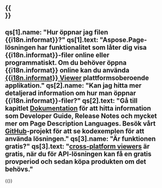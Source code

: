 ﻿---
meta: true
translation: true
deploy: false
---

{{<section faqchild>}}
---
qs[1].name: "Hur öppnar jag filen {{i18n.informat}}?"
qs[1].text: "Aspose.Page-lösningen har funktionalitet som låter dig visa {{i18n.informat}}-filer online eller programmatiskt. Om du behöver öppna {{i18n.informat}} online kan du använda [{{i18n.informat}} Viewer](https://products.aspose.app/page/conversion/{{i18n.informatlägre}}) plattformsoberoende applikation."
qs[2].name: "Kan jag hitta mer detaljerad information om hur man öppnar {{i18n.informat}}-filer?"
qs[2].text: "Gå till kapitlet [Dokumentation](https://docs.aspose.com/page/) för att hitta information som Developer Guide, Release Notes och mycket mer om Page Description Languages. Besök vårt [GitHub](https://github.com/aspose-page)-projekt för att se kodexemplen för att använda lösningen."
qs[3].name: "Är funktionen gratis?"
qs[3].text: "[cross-platform viewers](https://products.aspose.app/page/viewer) är gratis, när du för API-lösningen kan få en gratis provperiod och sedan köpa produkten om det behövs."
---

{{<import path="/meta/schemas.md" section="faq">}} 